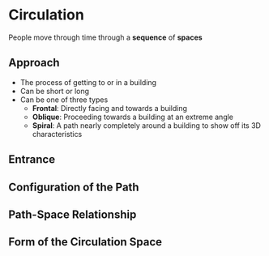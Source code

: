 # Circulation

People move through time through a **sequence** of **spaces**

## Approach

- The process of getting to or in a building
- Can be short or long
- Can be one of three types
	- **Frontal**: Directly facing and towards a building
	- **Oblique**: Proceeding towards a building at an extreme angle
	- **Spiral**: A path nearly completely around a building to show off its 3D characteristics

## Entrance



## Configuration of the Path

## Path-Space Relationship

## Form of the Circulation Space
